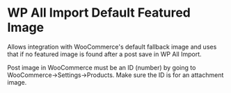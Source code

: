 # WP All Import Default Featured Image

Allows integration with WooCommerce's default fallback image and uses that if no featured image is found after a post save in WP All Import.

Post image in WooCommerce must be an ID (number) by going to WooCommerce->Settings->Products. Make sure the ID is for an attachment image.